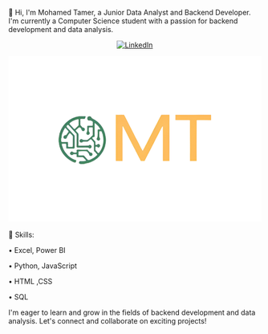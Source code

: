 👋 Hi, I'm Mohamed Tamer, a Junior Data Analyst and Backend Developer. I'm currently a Computer Science student with a passion for backend development and data analysis.

<p align="center">
  <a href="https://www.linkedin.com/in/your-profile" target="_blank">
    <img src="https://img.shields.io/badge/LinkedIn-Connect-blue" alt="LinkedIn"/>
  </a>
</p>

![My Profile Picture](https://github.com/Mohamed-Tamer-1/Mohamed-Tamer-1/blob/main/logo%20transparent.png)


🔧 Skills:

• Excel, Power BI

• Python, JavaScript

• HTML ,CSS

• SQL

I'm eager to learn and grow in the fields of backend development and data analysis. Let's connect and collaborate on exciting projects!
